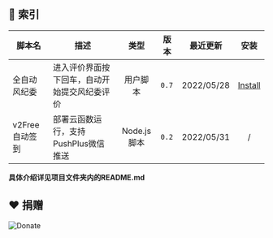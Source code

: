 ## 📌 索引

| 脚本名         | 描述                                         |    类型     | 版本  | 最近更新   |                             安装                             |
| -------------- | -------------------------------------------- | :---------: | ----- | ---------- | :----------------------------------------------------------: |
| 全自动风纪委   | 进入评价界面按下回车，自动开始提交风纪委评价 |  用户脚本   | `0.7` | 2022/05/28 | [Install](https://fastly.jsdelivr.net/gh/ZiuChen/userscript@main/src/BiliAutoJudgement/bili-auto-judgement.user.js) |
| v2Free自动签到 | 部署云函数运行，支持PushPlus微信推送         | Node.js脚本 | `0.2` | 2022/05/31 |                              /                               |

**具体介绍详见项目文件夹内的README.md**

## ❤ 捐赠

![Donate](https://fastly.jsdelivr.net/gh/ZiuChen/NO-FLASH-Upload@master/doc/img/Buy%20me%20a%20coffee.png)

